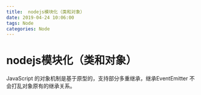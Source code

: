 ```yaml
---
title:  nodejs模块化（类和对象）
date: 2019-04-24 10:06:00
tags: Node
categories: Node
---
```

# nodejs模块化（类和对象）

JavaScript 的对象机制是基于原型的，支持部分多重继承，继承EventEmitter 不会打乱对象原有的继承关系。